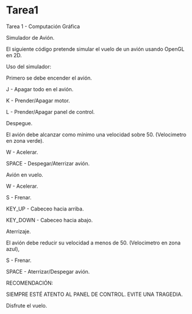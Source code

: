# Tarea1
Tarea 1 - Computación Gráfica

Simulador de Avión.

El siguiente código pretende simular el vuelo de un avión usando OpenGL en 2D.

Uso del simulador:

Primero se debe encender el avión.

J - Apagar todo en el avión.

K - Prender/Apagar motor.

L - Prender/Apagar panel de control.

Despegue.

El avión debe alcanzar como mínimo una velocidad sobre 50. (Velocimetro en zona verde).

W - Acelerar.

SPACE - Despegar/Aterrizar avión. 

Avión en vuelo.

W - Acelerar. 

S - Frenar. 

KEY_UP - Cabeceo hacia arriba.

KEY_DOWN - Cabeceo hacia abajo. 

Aterrizaje. 

El avión debe reducir su velocidad a menos de 50. (Velocimetro en zona azul),

S - Frenar.

SPACE - Aterrizar/Despegar avión.


RECOMENDACIÓN:

SIEMPRE ESTÉ ATENTO AL PANEL DE CONTROL. EVITE UNA TRAGEDIA.

Disfrute el vuelo.
